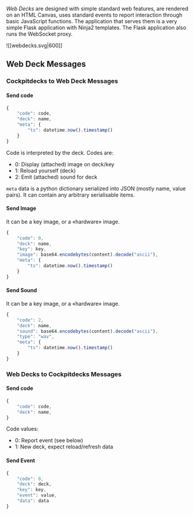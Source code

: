 

*Web Decks* are designed with simple standard web features, are rendered on an HTML Canvas, uses standard events to report interaction through basic JavaScript functions.
The application that serves them is a very simple Flask application with Ninja2 templates. The Flask application also runs the WebSocket proxy.

![[webdecks.svg|600]]

## Web Deck Messages

### Cockpitdecks to Web Deck Messages

#### Send code

```js
{
    "code": code,
    "deck": name,
    "meta": {
        "ts": datetime.now().timestamp()
    }
}
```

Code is interpreted by the deck. Codes are:

- 0: Display (attached) image on deck/key
- 1: Reload yourself (deck)
- 2: Emit (attached) sound for deck

`meta` data is a python dictionary serialized into JSON (mostly name, value pairs). It can contain any arbitrary serialisable items.

#### Send Image

It can be a key image, or a «hardware» image.

```js
{
    "code": 0,
    "deck": name,
    "key": key,
    "image": base64.encodebytes(content).decode("ascii"),
    "meta": {
        "ts": datetime.now().timestamp()
    }
}
```

#### Send Sound

It can be a key image, or a «hardware» image.

```js
{
    "code": 2,
    "deck": name,
    "sound": base64.encodebytes(content).decode("ascii"),
    "type": "wav",
    "meta": {
        "ts": datetime.now().timestamp()
    }
}
```

### Web Decks to Cockpitdecks Messages

#### Send code

```js
{
    "code": code,
    "deck": name,
}
```

Code values:

- 0: Report event (see below)
- 1: New deck, expect reload/refresh data

#### Send Event

```js
{
	"code": 0,
	"deck": deck,
	"key": key,
	"event": value,
	"data": data
}
```
